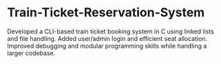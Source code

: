 # Train-Ticket-Reservation-System
Developed a CLI-based train ticket booking system in C using linked lists and file handling. Added user/admin login and efficient seat allocation. Improved debugging and modular programming skills while handling a larger codebase.
